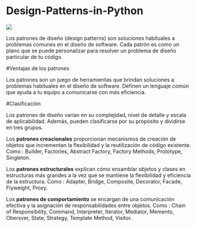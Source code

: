 # Design-Patterns-in-Python

![](https://blog.facialix.com/wp-content/uploads/2021/07/4168156_3a45.jpg)

Los patrones de diseño (design patterns) son soluciones habituales a problemas comunes en el diseño de software.
Cada patrón es como un plano que se puede personalizar para resolver un problema de diseño particular de tu código.

#Ventajas de los patrones

Los patrones son un juego de herramientas que brindan soluciones a problemas habituales en el diseño de software.
Definen un lenguaje común que ayuda a tu equipo a comunicarse con más eficiencia.

#Clasificación

Los patrones de diseño varían en su complejidad, nivel de detalle y escala de aplicabilidad.
Además, pueden clasificarse por su propósito y dividirse en tres grupos.

Los **patrones creacionales** proporcionan mecanismos de creación de objetos que incrementan la flexibilidad y la reutilización de código existente. 
Como : Builder, Factories, Abstract Factory, Factory Methods, Prototype, Singleton.

Los **patrones estructurales** explican cómo ensamblar objetos y clases en estructuras más grandes a la vez que se mantiene la flexibilidad y eficiencia de la estructura.
Como : Adapter, Bridge, Composite, Decorator, Facade, Flyweight, Proxy.

Los **patrones de comportamiento** se encargan de una comunicación efectiva y la asignación de responsabilidades entre objetos.
Como : Chain of Responsibility, Command, Interpreter, Iterator, Mediator, Memento, Obersver, State, Strategy, Template Method, Visitor.

